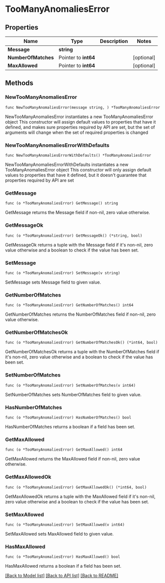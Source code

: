 # TooManyAnomaliesError

## Properties

Name | Type | Description | Notes
------------ | ------------- | ------------- | -------------
**Message** | **string** |  | 
**NumberOfMatches** | Pointer to **int64** |  | [optional] 
**MaxAllowed** | Pointer to **int64** |  | [optional] 

## Methods

### NewTooManyAnomaliesError

`func NewTooManyAnomaliesError(message string, ) *TooManyAnomaliesError`

NewTooManyAnomaliesError instantiates a new TooManyAnomaliesError object
This constructor will assign default values to properties that have it defined,
and makes sure properties required by API are set, but the set of arguments
will change when the set of required properties is changed

### NewTooManyAnomaliesErrorWithDefaults

`func NewTooManyAnomaliesErrorWithDefaults() *TooManyAnomaliesError`

NewTooManyAnomaliesErrorWithDefaults instantiates a new TooManyAnomaliesError object
This constructor will only assign default values to properties that have it defined,
but it doesn't guarantee that properties required by API are set

### GetMessage

`func (o *TooManyAnomaliesError) GetMessage() string`

GetMessage returns the Message field if non-nil, zero value otherwise.

### GetMessageOk

`func (o *TooManyAnomaliesError) GetMessageOk() (*string, bool)`

GetMessageOk returns a tuple with the Message field if it's non-nil, zero value otherwise
and a boolean to check if the value has been set.

### SetMessage

`func (o *TooManyAnomaliesError) SetMessage(v string)`

SetMessage sets Message field to given value.


### GetNumberOfMatches

`func (o *TooManyAnomaliesError) GetNumberOfMatches() int64`

GetNumberOfMatches returns the NumberOfMatches field if non-nil, zero value otherwise.

### GetNumberOfMatchesOk

`func (o *TooManyAnomaliesError) GetNumberOfMatchesOk() (*int64, bool)`

GetNumberOfMatchesOk returns a tuple with the NumberOfMatches field if it's non-nil, zero value otherwise
and a boolean to check if the value has been set.

### SetNumberOfMatches

`func (o *TooManyAnomaliesError) SetNumberOfMatches(v int64)`

SetNumberOfMatches sets NumberOfMatches field to given value.

### HasNumberOfMatches

`func (o *TooManyAnomaliesError) HasNumberOfMatches() bool`

HasNumberOfMatches returns a boolean if a field has been set.

### GetMaxAllowed

`func (o *TooManyAnomaliesError) GetMaxAllowed() int64`

GetMaxAllowed returns the MaxAllowed field if non-nil, zero value otherwise.

### GetMaxAllowedOk

`func (o *TooManyAnomaliesError) GetMaxAllowedOk() (*int64, bool)`

GetMaxAllowedOk returns a tuple with the MaxAllowed field if it's non-nil, zero value otherwise
and a boolean to check if the value has been set.

### SetMaxAllowed

`func (o *TooManyAnomaliesError) SetMaxAllowed(v int64)`

SetMaxAllowed sets MaxAllowed field to given value.

### HasMaxAllowed

`func (o *TooManyAnomaliesError) HasMaxAllowed() bool`

HasMaxAllowed returns a boolean if a field has been set.


[[Back to Model list]](../README.md#documentation-for-models) [[Back to API list]](../README.md#documentation-for-api-endpoints) [[Back to README]](../README.md)


